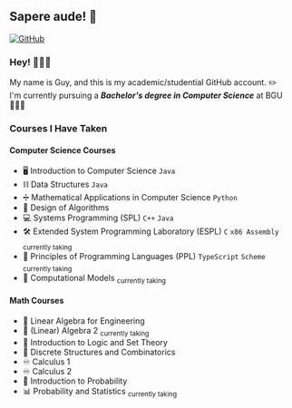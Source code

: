 ## Sapere aude! 🦉 ##

[![GitHub](https://img.shields.io/badge/Personal%20Account-guychuk-brightgreen?logo=github)](https://github.com/guychuk) 

### Hey! 🙋🏻‍♂️ ###
My name is Guy, and this is my academic/studential GitHub account. ✏️ <br>
I'm currently pursuing a _**Bachelor's degree in Computer Science**_ at BGU 👨🏻‍💻 <br>

### Courses I Have Taken ###

#### Computer Science Courses ###
- 🖥️ Introduction to Computer Science `Java`
- ⛓️ Data Structures `Java`
- ➗ Mathematical Applications in Computer Science `Python`
- 🧩 Design of Algorithms
- 💻 Systems Programming (SPL) `C++` `Java`
- 🛠️ Extended System Programming Laboratory (ESPL) `C` `x86 Assembly` <sub>currently taking 
- 💬 Principles of Programming Languages (PPL) `TypeScript` `Scheme` <sub>currently taking
- 🤖 Computational Models <sub>currently taking


#### Math Courses ####
- 📐 Linear Algebra for Engineering
- 📐 (Linear) Algebra 2 <sub>currently taking
- 🧠 Introduction to Logic and Set Theory
- 🌲 Discrete Structures and Combinatorics
- ♾️ Calculus 1
- ♾️ Calculus 2
- 🎲 Introduction to Probability
- 📊 Probability and Statistics <sub>currently taking


